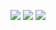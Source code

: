 ![](http://github-profile-summary-cards.vercel.app/api/cards/profile-details?username=mayorov-vladislav&theme=dark)
![](http://github-profile-summary-cards.vercel.app/api/cards/repos-per-language?username=mayorov-vladislav&theme=dark)
![](http://github-profile-summary-cards.vercel.app/api/cards/most-commit-language?username=mayorov-vladislav&theme=dark)
